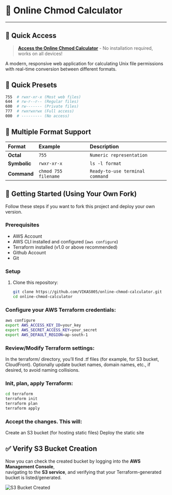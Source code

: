 # 🔐 Online Chmod Calculator

---

## 🎯 **Quick Access**

> **[Access the Online Chmod Calculator](http://chmod-calculator-unique-bucket.s3-website.ap-south-1.amazonaws.com)** - No installation required, works on all devices!

A modern, responsive web application for calculating Unix file permissions with real-time conversion between different formats.

## 🚀 Quick Presets
```bash
755  # rwxr-xr-x (Most web files)
644  # rw-r--r-- (Regular files) 
600  # rw------- (Private files)
777  # rwxrwxrwx (Full access)
000  # --------- (No access)
```
## 🔢 Multiple Format Support

| **Format** | **Example** | **Description** |
|:---|:---|:---|
| **Octal** | `755` | `Numeric representation` |
| **Symbolic** | `rwxr-xr-x` | `ls -l format` |
| **Command** | `chmod 755 filename` | `Ready-to-use terminal command` |

## 🔧 Getting Started (Using Your Own Fork)

Follow these steps if you want to fork this project and deploy your own version.

### Prerequisites

- AWS Account  
- AWS CLI installed and configured (`aws configure`)  
- Terraform installed (v1.0 or above recommended)  
- Github Account
- Git

### Setup

1. Clone this repository:

   ```bash
   git clone https://github.com/VIKAS005/online-chmod-calculator.git
   cd online-chmod-calculator
### Configure your AWS Terraform credentials:

```bash
aws configure
export AWS_ACCESS_KEY_ID=your_key
export AWS_SECRET_ACCESS_KEY=your_secret
export AWS_DEFAULT_REGION=ap-south-1
```
### Review/Modify Terraform settings:

In the terraform/ directory, you’ll find .tf files (for example, for S3 bucket, CloudFront).
Optionally update bucket names, domain names, etc., if desired, to avoid naming collisions.

### Init, plan, apply Terraform:

```bash
cd terraform
terraform init
terraform plan
terraform apply
```
### Accept the changes. This will:

Create an S3 bucket (for hosting static files)
Deploy the static site

## ✅ Verify S3 Bucket Creation

Now you can check the created bucket by logging into the **AWS Management Console**,  
navigating to the **S3 service**, and verifying that your Terraform-generated bucket is listed/generated.

![S3 Bucket Created](<img width="959" height="260" alt="Image" src="https://github.com/user-attachments/assets/209b1c4d-6282-4b7d-b5e4-a017f71121cb" />)




